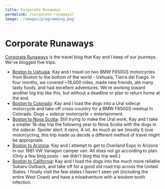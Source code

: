 ```yaml
---
title: Corporate Runaways
permalink: /corporate-runaways/
image: '/images/programming.png'
---
```


Corporate Runaways
==================

[Corporate Runaways](http://www.corporaterunaways.com/) is the travel blog that Kay and I keep of our journeys. We've blogged five trips:

*   [Boston to Ushuaia](http://www.corporaterunaways.com/trips/boston-to-ushuaia/): Kay and I travel on two BMW F650GS motorcycles from Boston to the bottom of the world - Ushuaia, Tierra del Fuego. In four months, we covered ~18,000 miles, made new friends, ate many tasty foods, and had excellent adventures. We're working toward another big trip like this, but without a deadline or plan to return home at the end.
*   [Boston to Colorado](http://www.corporaterunaways.com/trips/boston-to-colorado/): Kay and I load the dogs into a Ural sidecar motorcycle and take off cross-country for a BMW F650GS meetup in Colorado. Dogs + sidecar motorcycle = entertainment.
*   [Boston to Nova Scotia](http://www.corporaterunaways.com/trips/nova-scotia/): Still trying to make the Ural work, Kay and I take a smaller 16-day trip the following year to Nova Scotia with the dogs in the sidecar. Spoiler alert: it rains. A lot. As much as we (mostly I) love motorcycling, this trip made us decide a different method of travel might be appropriate.
*   [Boston to Arizona](http://www.corporaterunaways.com/trips/boston-to-arizona/): Kay and I attempt to get to Overland Expo in Arizona in our 1981 VW Vanagon camper van. All does not go according to plan. (Only a few blog posts - we didn't blog this trip well.)
*   [Boston to California](http://www.corporaterunaways.com/trips/boston-to-california/): Kay and I load the dogs into the much more reliable Subaru Outback, and take off for a good old road trip across the United States. I finally visit the few states I haven't seen yet (including the entire West Coast) and have a misadventure with a wisdom tooth infection.
